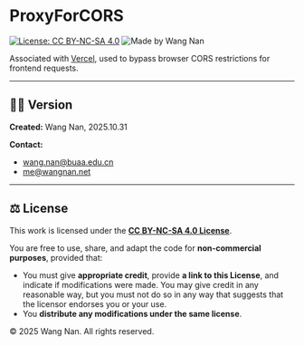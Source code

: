 # ProxyForCORS

[![License: CC BY-NC-SA 4.0](https://img.shields.io/badge/License-CC%20BY--NC--SA%204.0-blue.svg)](https://creativecommons.org/licenses/by-nc-sa/4.0/)  ![Made by Wang Nan](https://img.shields.io/badge/Made%20by-Wang%20Nan-brightgreen)

Associated with [Vercel](https://vercel.com), used to bypass browser CORS restrictions for frontend requests.

---

## 🧑‍💻 Version

**Created:** Wang Nan, 2025.10.31

**Contact:**

* [wang.nan@buaa.edu.cn](mailto:wang.nan@buaa.edu.cn)
* [me@wangnan.net](mailto:me@wangnan.net)

---

## ⚖️ License

This work is licensed under the **[CC BY-NC-SA 4.0 License](https://creativecommons.org/licenses/by-nc-sa/4.0/)**.

You are free to use, share, and adapt the code for **non-commercial purposes**, provided that:

* You must give **appropriate credit**, provide **a link to this License**, and indicate if modifications were made. You may give credit in any reasonable way, but you must not do so in any way that suggests that the licensor endorses you or your use.
* You **distribute any modifications under the same license**.

© 2025 Wang Nan. All rights reserved.

